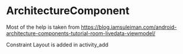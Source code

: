 # ArchitectureComponent
Most of the help is taken from https://blog.iamsuleiman.com/android-architecture-components-tutorial-room-livedata-viewmodel/

Constraint Layout is added in activity_add
